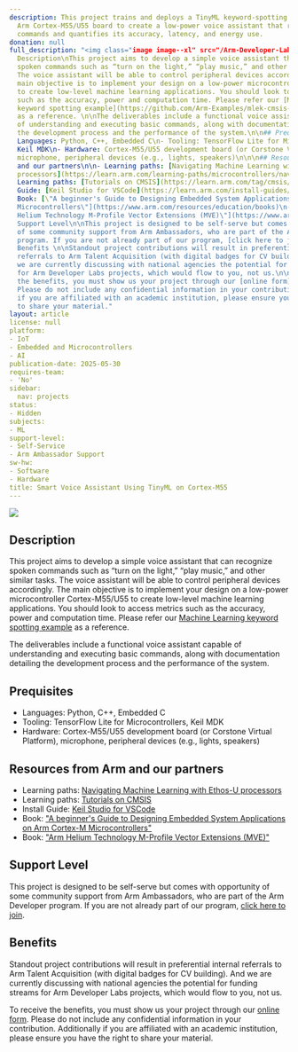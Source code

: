 ```yaml
---
description: This project trains and deploys a TinyML keyword-spotting model on an
  Arm Cortex-M55/U55 board to create a low-power voice assistant that recognizes spoken
  commands and quantifies its accuracy, latency, and energy use.
donation: null
full_description: "<img class="image image--xl" src="/Arm-Developer-Labs/images/Educate_on_Arm_banner.png"/>\n\n\n##
  Description\nThis project aims to develop a simple voice assistant that can recognize
  spoken commands such as “turn on the light,” “play music,” and other similar tasks.
  The voice assistant will be able to control peripheral devices accordingly. The
  main objective is to implement your design on a low-power microcontroller Cortex-M55/U55
  to create low-level machine learning applications. You should look to access metrics
  such as the accuracy, power and computation time. Please refer our [Machine Learning
  keyword spotting example](https://github.com/Arm-Examples/mlek-cmsis-pack-examples)
  as a reference. \n\nThe deliverables include a functional voice assistant capable
  of understanding and executing basic commands, along with documentation detailing
  the development process and the performance of the system.\n\n## Prequisites\n\n-
  Languages: Python, C++, Embedded C\n- Tooling: TensorFlow Lite for Microcontrollers,
  Keil MDK\n- Hardware: Cortex-M55/U55 development board (or Corstone Virtual Platform),
  microphone, peripheral devices (e.g., lights, speakers)\n\n\n## Resources from Arm
  and our partners\n\n- Learning paths: [Navigating Machine Learning with Ethos-U
  processors](https://learn.arm.com/learning-paths/microcontrollers/nav-mlek/)\n-
  Learning paths: [Tutorials on CMSIS](https://learn.arm.com/tag/cmsis/)\n- Install
  Guide: [Keil Studio for VSCode](https://learn.arm.com/install-guides/keilstudio_vs/)\n-
  Book: [\"A beginner's Guide to Designing Embedded System Applications on Arm Cortex-M
  Microcontrollers\"](https://www.arm.com/resources/education/books)\n- Book: [\"Arm
  Helium Technology M-Profile Vector Extensions (MVE)\"](https://www.arm.com/resources/education/books)\n\n##
  Support Level\n\nThis project is designed to be self-serve but comes with opportunity
  of some community support from Arm Ambassadors, who are part of the Arm Developer
  program. If you are not already part of our program, [click here to join](https://www.arm.com/resources/developer-program?#register).\n\n##
  Benefits \n\nStandout project contributions will result in preferential internal
  referrals to Arm Talent Acquisition (with digital badges for CV building).  And
  we are currently discussing with national agencies the potential for funding streams
  for Arm Developer Labs projects, which would flow to you, not us.\n\nTo receive
  the benefits, you must show us your project through our [online form](https://forms.office.com/e/VZnJQLeRhD).
  Please do not include any confidential information in your contribution. Additionally
  if you are affiliated with an academic institution, please ensure you have the right
  to share your material."
layout: article
license: null
platform:
- IoT
- Embedded and Microcontrollers
- AI
publication-date: 2025-05-30
requires-team:
- 'No'
sidebar:
  nav: projects
status:
- Hidden
subjects:
- ML
support-level:
- Self-Service
- Arm Ambassador Support
sw-hw:
- Software
- Hardware
title: Smart Voice Assistant Using TinyML on Cortex-M55
---
```


<img class="image image--xl" src="/Arm-Developer-Labs/images/Educate_on_Arm_banner.png"/>


## Description
This project aims to develop a simple voice assistant that can recognize spoken commands such as “turn on the light,” “play music,” and other similar tasks. The voice assistant will be able to control peripheral devices accordingly. The main objective is to implement your design on a low-power microcontroller Cortex-M55/U55 to create low-level machine learning applications. You should look to access metrics such as the accuracy, power and computation time. Please refer our [Machine Learning keyword spotting example](https://github.com/Arm-Examples/mlek-cmsis-pack-examples) as a reference. 

The deliverables include a functional voice assistant capable of understanding and executing basic commands, along with documentation detailing the development process and the performance of the system.

## Prequisites

- Languages: Python, C++, Embedded C
- Tooling: TensorFlow Lite for Microcontrollers, Keil MDK
- Hardware: Cortex-M55/U55 development board (or Corstone Virtual Platform), microphone, peripheral devices (e.g., lights, speakers)


## Resources from Arm and our partners

- Learning paths: [Navigating Machine Learning with Ethos-U processors](https://learn.arm.com/learning-paths/microcontrollers/nav-mlek/)
- Learning paths: [Tutorials on CMSIS](https://learn.arm.com/tag/cmsis/)
- Install Guide: [Keil Studio for VSCode](https://learn.arm.com/install-guides/keilstudio_vs/)
- Book: ["A beginner's Guide to Designing Embedded System Applications on Arm Cortex-M Microcontrollers"](https://www.arm.com/resources/education/books)
- Book: ["Arm Helium Technology M-Profile Vector Extensions (MVE)"](https://www.arm.com/resources/education/books)

## Support Level

This project is designed to be self-serve but comes with opportunity of some community support from Arm Ambassadors, who are part of the Arm Developer program. If you are not already part of our program, [click here to join](https://www.arm.com/resources/developer-program?#register).

## Benefits 

Standout project contributions will result in preferential internal referrals to Arm Talent Acquisition (with digital badges for CV building).  And we are currently discussing with national agencies the potential for funding streams for Arm Developer Labs projects, which would flow to you, not us.

To receive the benefits, you must show us your project through our [online form](https://forms.office.com/e/VZnJQLeRhD). Please do not include any confidential information in your contribution. Additionally if you are affiliated with an academic institution, please ensure you have the right to share your material.